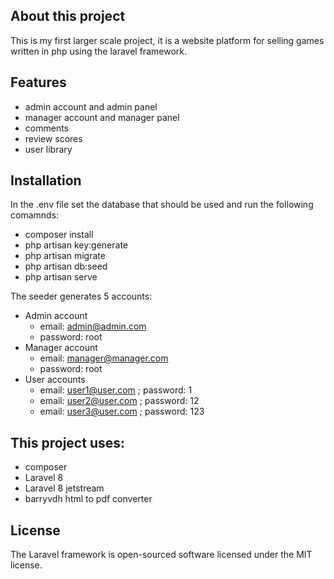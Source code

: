 ## About this project

This is my first larger scale project, it is a website platform for selling games 
written in php using the laravel framework.

## Features

- admin account and admin panel
- manager account and manager panel
- comments
- review scores
- user library 

## Installation

In the .env file set the database that should be used and run the following comamnds:

- composer install
- php artisan key:generate
- php artisan migrate
- php artisan db:seed
- php artisan serve

The seeder generates 5 accounts:
- Admin account
  - email: admin@admin.com
  - password: root
- Manager account
  - email: manager@manager.com
  - password: root
- User accounts
  - email: user1@user.com ; password: 1
  - email: user2@user.com ; password: 12
  - email: user3@user.com ; password: 123
  
## This project uses:
- composer
- Laravel 8
- Laravel 8 jetstream
- barryvdh html to pdf converter

## License
The Laravel framework is open-sourced software licensed under the MIT license.
